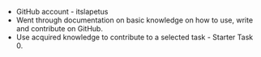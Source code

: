 - GitHub account - itslapetus
- Went through documentation on basic knowledge on how to use, write and contribute on GitHub.
- Use acquired knowledge to contribute to a selected task - Starter Task 0.
